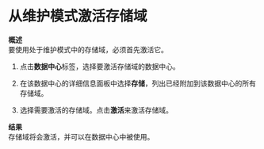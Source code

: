 # 从维护模式激活存储域

**概述**</br>
要使用处于维护模式中的存储域，必须首先激活它。

1. 点击**数据中心**标签，选择要激活存储域的数据中心。

2. 在该数据中心的详细信息面板中选择**存储**，列出已经附加到该数据中心的所有存储域。

3. 选择需要激活的存储域。点击**激活**来激活存储域。

**结果**</br>
存储域将会激活，并可以在数据中心中被使用。

